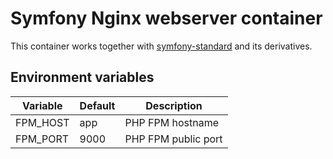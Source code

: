 # Symfony Nginx webserver container

This container works together with [symfony-standard](https://github.com/webplates/symfony-standard) and its derivatives.


## Environment variables

| Variable | Default | Description         |
| -------- | ------- | ------------------- |
| FPM_HOST | app     | PHP FPM hostname    |
| FPM_PORT | 9000    | PHP FPM public port |
